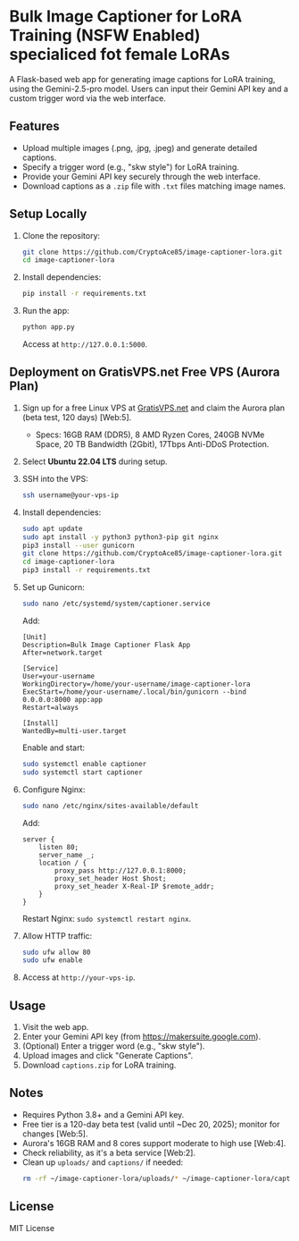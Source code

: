 # Bulk Image Captioner for LoRA Training (NSFW Enabled) specialiced fot female LoRAs


  A Flask-based web app for generating image captions for LoRA training, using the Gemini-2.5-pro model. Users can input their Gemini API key and a custom trigger word via the web interface.

  ## Features
  - Upload multiple images (.png, .jpg, .jpeg) and generate detailed captions.
  - Specify a trigger word (e.g., "skw style") for LoRA training.
  - Provide your Gemini API key securely through the web interface.
  - Download captions as a `.zip` file with `.txt` files matching image names.

  ## Setup Locally
  1. Clone the repository:
     ```bash
     git clone https://github.com/CryptoAce85/image-captioner-lora.git
     cd image-captioner-lora
     ```
  2. Install dependencies:
     ```bash
     pip install -r requirements.txt
     ```
  3. Run the app:
     ```bash
     python app.py
     ```
     Access at `http://127.0.0.1:5000`.

  ## Deployment on GratisVPS.net Free VPS (Aurora Plan)
  
  1. Sign up for a free Linux VPS at [GratisVPS.net](https://gratisvps.net) and claim the Aurora plan (beta test, 120 days) [Web:5].
     - Specs: 16GB RAM (DDR5), 8 AMD Ryzen Cores, 240GB NVMe Space, 20 TB Bandwidth (2Gbit), 17Tbps Anti-DDoS Protection.
	 
  2. Select **Ubuntu 22.04 LTS** during setup.
  
  3. SSH into the VPS:
     ```bash
     ssh username@your-vps-ip
	 ``` 
	 
  4. Install dependencies:
     ```bash
     sudo apt update
     sudo apt install -y python3 python3-pip git nginx
     pip3 install --user gunicorn
     git clone https://github.com/CryptoAce85/image-captioner-lora.git
     cd image-captioner-lora
     pip3 install -r requirements.txt
     ```
  5. Set up Gunicorn:
     ```bash
     sudo nano /etc/systemd/system/captioner.service
     ```
     Add:
     ```
     [Unit]
     Description=Bulk Image Captioner Flask App
     After=network.target

     [Service]
     User=your-username
     WorkingDirectory=/home/your-username/image-captioner-lora
     ExecStart=/home/your-username/.local/bin/gunicorn --bind 0.0.0.0:8000 app:app
     Restart=always

     [Install]
     WantedBy=multi-user.target
     ```
     Enable and start:
     ```bash
     sudo systemctl enable captioner
     sudo systemctl start captioner
     ```
  6. Configure Nginx:
     ```bash
     sudo nano /etc/nginx/sites-available/default
     ```
     Add:
     ```
     server {
         listen 80;
         server_name _;
         location / {
             proxy_pass http://127.0.0.1:8000;
             proxy_set_header Host $host;
             proxy_set_header X-Real-IP $remote_addr;
         }
     }
     ```
     Restart Nginx: `sudo systemctl restart nginx`.
  7. Allow HTTP traffic:
     ```bash
     sudo ufw allow 80
     sudo ufw enable
     ```
  8. Access at `http://your-vps-ip`.

  ## Usage
  1. Visit the web app.
  2. Enter your Gemini API key (from https://makersuite.google.com).
  3. (Optional) Enter a trigger word (e.g., "skw style").
  4. Upload images and click "Generate Captions".
  5. Download `captions.zip` for LoRA training.

  ## Notes
  - Requires Python 3.8+ and a Gemini API key.
  - Free tier is a 120-day beta test (valid until ~Dec 20, 2025); monitor for changes [Web:5].
  - Aurora's 16GB RAM and 8 cores support moderate to high use [Web:4].
  - Check reliability, as it's a beta service [Web:2].
  - Clean up `uploads/` and `captions/` if needed:
    ```bash
    rm -rf ~/image-captioner-lora/uploads/* ~/image-captioner-lora/captions/*
    ```

  ## License
  
  MIT License

